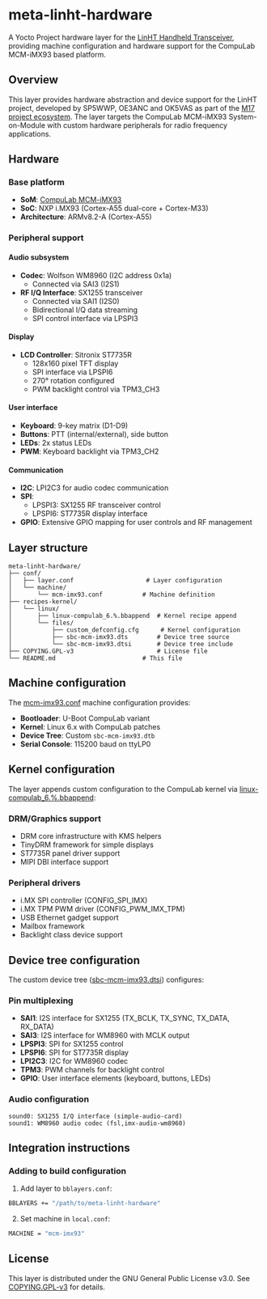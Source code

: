 # meta-linht-hardware

A Yocto Project hardware layer for the [LinHT Handheld Transceiver](https://github.com/M17-Project/LinHT-hw), providing machine configuration and hardware support for the CompuLab MCM-iMX93 based platform.

## Overview

This layer provides hardware abstraction and device support for the LinHT project, developed by SP5WWP, OE3ANC and OK5VAS as part of the [M17 project ecosystem](https://m17project.org/). The layer targets the CompuLab MCM-iMX93 System-on-Module with custom hardware peripherals for radio frequency applications.

## Hardware

### Base platform
- **SoM**: [CompuLab MCM-iMX93](https://www.compulab.com/products/computer-on-modules/mcm-imx93-nxp-i-mx-93-som-smd-system-on-module/)
- **SoC**: NXP i.MX93 (Cortex-A55 dual-core + Cortex-M33)
- **Architecture**: ARMv8.2-A (Cortex-A55)

### Peripheral support

#### Audio subsystem
- **Codec**: Wolfson WM8960 (I2C address 0x1a)
  - Connected via SAI3 (I2S1)
- **RF I/Q Interface**: SX1255 transceiver
  - Connected via SAI1 (I2S0)
  - Bidirectional I/Q data streaming
  - SPI control interface via LPSPI3

#### Display
- **LCD Controller**: Sitronix ST7735R
  - 128x160 pixel TFT display
  - SPI interface via LPSPI6
  - 270° rotation configured
  - PWM backlight control via TPM3_CH3

#### User interface
- **Keyboard**: 9-key matrix (D1-D9)
- **Buttons**: PTT (internal/external), side button
- **LEDs**: 2x status LEDs
- **PWM**: Keyboard backlight via TPM3_CH2

#### Communication
- **I2C**: LPI2C3 for audio codec communication
- **SPI**: 
  - LPSPI3: SX1255 RF transceiver control
  - LPSPI6: ST7735R display interface
- **GPIO**: Extensive GPIO mapping for user controls and RF management

## Layer structure

```
meta-linht-hardware/
├── conf/
│   ├── layer.conf                    # Layer configuration
│   └── machine/
│       └── mcm-imx93.conf           # Machine definition
├── recipes-kernel/
│   └── linux/
│       ├── linux-compulab_6.%.bbappend  # Kernel recipe append
│       └── files/
│           ├── custom_defconfig.cfg      # Kernel configuration
│           ├── sbc-mcm-imx93.dts        # Device tree source
│           └── sbc-mcm-imx93.dtsi       # Device tree include
├── COPYING.GPL-v3                       # License file
└── README.md                        # This file
```

## Machine configuration

The [mcm-imx93.conf](conf/machine/mcm-imx93.conf) machine configuration provides:

- **Bootloader**: U-Boot CompuLab variant
- **Kernel**: Linux 6.x with CompuLab patches
- **Device Tree**: Custom `sbc-mcm-imx93.dtb`
- **Serial Console**: 115200 baud on ttyLP0

## Kernel configuration

The layer appends custom configuration to the CompuLab kernel via [linux-compulab_6.%.bbappend](recipes-kernel/linux/linux-compulab_6.%.bbappend):

### DRM/Graphics support
- DRM core infrastructure with KMS helpers
- TinyDRM framework for simple displays
- ST7735R panel driver support
- MIPI DBI interface support

### Peripheral drivers
- i.MX SPI controller (CONFIG_SPI_IMX)
- i.MX TPM PWM driver (CONFIG_PWM_IMX_TPM)
- USB Ethernet gadget support
- Mailbox framework
- Backlight class device support

## Device tree configuration

The custom device tree ([sbc-mcm-imx93.dtsi](recipes-kernel/linux/files/sbc-mcm-imx93.dtsi)) configures:

### Pin multiplexing
- **SAI1**: I2S interface for SX1255 (TX_BCLK, TX_SYNC, TX_DATA, RX_DATA)
- **SAI3**: I2S interface for WM8960 with MCLK output
- **LPSPI3**: SPI for SX1255 control
- **LPSPI6**: SPI for ST7735R display
- **LPI2C3**: I2C for WM8960 codec
- **TPM3**: PWM channels for backlight control
- **GPIO**: User interface elements (keyboard, buttons, LEDs)

### Audio configuration
```dts
sound0: SX1255 I/Q interface (simple-audio-card)
sound1: WM8960 audio codec (fsl,imx-audio-wm8960)
```

## Integration instructions

### Adding to build configuration

1. Add layer to `bblayers.conf`:
```bash
BBLAYERS += "/path/to/meta-linht-hardware"
```

2. Set machine in `local.conf`:
```bash
MACHINE = "mcm-imx93"
```

## License

This layer is distributed under the GNU General Public License v3.0. See [COPYING.GPL-v3](COPYING.GPL-v3) for details.

